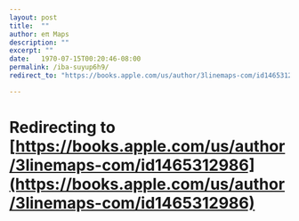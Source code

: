 ```yaml
---
layout: post
title:  ""
author: eπ Maps
description: ""
excerpt: ""
date:   1970-07-15T00:20:46-08:00
permalink: /iba-suyup6h9/
redirect_to: "https://books.apple.com/us/author/3linemaps-com/id1465312986"

---
```


# Redirecting to [https://books.apple.com/us/author/3linemaps-com/id1465312986](https://books.apple.com/us/author/3linemaps-com/id1465312986)
